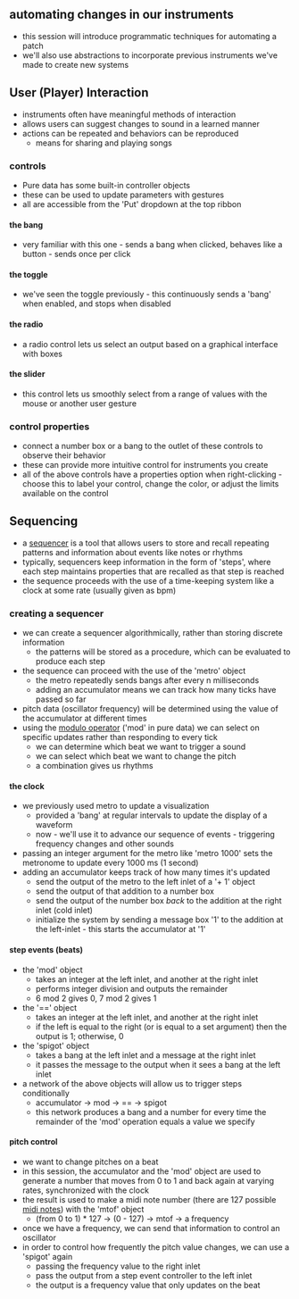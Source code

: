 ## automating changes in our instruments
- this session will introduce programmatic techniques for automating a patch
- we'll also use abstractions to incorporate previous instruments we've made to create new systems

## User (Player) Interaction
- instruments often have meaningful methods of interaction
- allows users can suggest changes to sound in a learned manner
- actions can be repeated and behaviors can be reproduced
    - means for sharing and playing songs

### controls
- Pure data has some built-in controller objects
- these can be used to update parameters with gestures
- all are accessible from the 'Put' dropdown at the top ribbon

#### the bang
- very familiar with this one - sends a bang when clicked, behaves like a button - sends once per click

#### the toggle
- we've seen the toggle previously - this continuously sends a 'bang' when enabled, and stops when disabled

#### the radio
- a radio control lets us select an output based on a graphical interface with boxes

#### the slider
- this control lets us smoothly select from a range of values with the mouse or another user gesture

### control properties
- connect a number box or a bang to the outlet of these controls to observe their behavior
- these can provide more intuitive control for instruments you create
- all of the above controls have a properties option when right-clicking - choose this to label your control, change the color, or adjust the limits available on the control

## Sequencing
- a [sequencer](https://en.wikipedia.org/wiki/Music_sequencer) is a tool that allows users to store and recall repeating patterns and information about events like notes or rhythms
- typically, sequencers keep information in the form of 'steps', where each step maintains properties that are recalled as that step is reached
- the sequence proceeds with the use of a time-keeping system like a clock at some rate (usually given as bpm)

### creating a sequencer
- we can create a sequencer algorithmically, rather than storing discrete information
    - the patterns will be stored as a procedure, which can be evaluated to produce each step
- the sequence can proceed with the use of the 'metro' object
    - the metro repeatedly sends bangs after every n milliseconds
    - adding an accumulator means we can track how many ticks have passed so far
- pitch data (oscillator frequency) will be determined using the value of the accumulator at different times
- using the [modulo operator](https://en.wikipedia.org/wiki/Modulo_operation) ('mod' in pure data) we can select on specific updates rather than responding to every tick
    - we can determine which beat we want to trigger a sound
    - we can select which beat we want to change the pitch
    - a combination gives us rhythms

#### the clock
- we previously used metro to update a visualization
    - provided a 'bang' at regular intervals to update the display of a waveform
    - now - we'll use it to advance our sequence of events - triggering frequency changes and other sounds
- passing an integer argument for the metro like 'metro 1000' sets the metronome to update every 1000 ms (1 second)
- adding an accumulator keeps track of how many times it's updated
    - send the output of the metro to the left inlet of a '+ 1' object
    - send the output of that addition to a number box
    - send the output of the number box _back_ to the addition at the right inlet (cold inlet)
    - initialize the system by sending a message box '1' to the addition at the left-inlet - this starts the accumulator at '1'

#### step events (beats)
- the 'mod' object
    - takes an integer at the left inlet, and another at the right inlet
    - performs integer division and outputs the remainder
    - 6 mod 2 gives 0, 7 mod 2 gives 1
- the '==' object
    - takes an integer at the left inlet, and another at the right inlet
    - if the left is equal to the right (or is equal to a set argument) then the output is 1; otherwise, 0
- the 'spigot' object
    - takes a bang at the left inlet and a message at the right inlet
    - it passes the message to the output when it sees a bang at the left inlet
- a network of the above objects will allow us to trigger steps conditionally
    - accumulator -> mod -> == -> spigot
    - this network produces a bang and a number for every time the remainder of the 'mod' operation equals a value we specify

#### pitch control
- we want to change pitches on a beat
- in this session, the accumulator and the 'mod' object are used to generate a number that moves from 0 to 1 and back again at varying rates, synchronized with the clock
- the result is used to make a midi note number (there are 127 possible [midi notes](https://www.inspiredacoustics.com/en/MIDI_note_numbers_and_center_frequencies)) with the 'mtof' object
    - (from 0 to 1) \* 127 -> (0 - 127) -> mtof -> a frequency
- once we have a frequency, we can send that information to control an oscillator
- in order to control how frequently the pitch value changes, we can use a 'spigot' again
    - passing the frequency value to the right inlet
    - pass the output from a step event controller to the left inlet
    - the output is a frequency value that only updates on the beat
